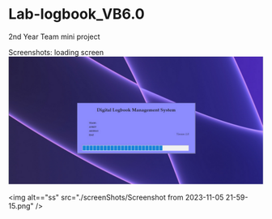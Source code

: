 # Lab-logbook_VB6.0

2nd Year Team mini project

Screenshots:
loading screen
![bootup!](./screenShots/Screenshot%20from%202023-11-05%2021-58-48.png)

<!-- Home
![home](./screenShots/Screenshot%20from%202023-11-05%2021-59-15.png) -->

<img alt=="ss" src="./screenShots/Screenshot from 2023-11-05 21-59-15.png" />
